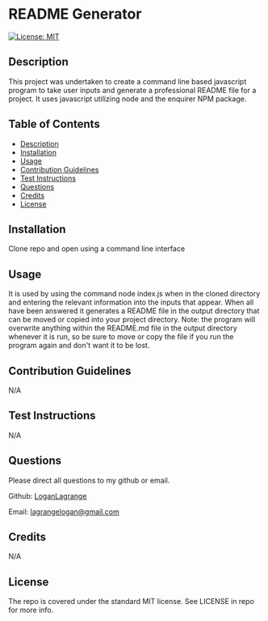 # README Generator

[![License: MIT](https://img.shields.io/badge/License-MIT-yellow.svg)](https://opensource.org/licenses/MIT)

## Description
        
This project was undertaken to create a command line based javascript program to take user inputs and generate a professional README file  for a project. It uses javascript utilizing node and the enquirer NPM package.

## Table of Contents

- [Description](#description)
- [Installation](#installation)
- [Usage](#usage)
- [Contribution Guidelines](#contribution-guidelines)
- [Test Instructions](#test-instructions)
- [Questions](#questions)
- [Credits](#credits)
- [License](#license)
        
## Installation
        
Clone repo and open using a command line interface
        
## Usage
        
It is used by using the command node index.js when in the cloned directory and entering the relevant information into the inputs that appear. When all have been answered it generates a README file in the output directory that can be moved or copied into your project directory. Note: the program will overwrite anything within the README.md file in the output directory whenever it is run, so be sure to move or copy the file if you run the program again and don't want it to be lost.

## Contribution Guidelines

N/A

## Test Instructions

N/A

## Questions

Please direct all questions to my github or email.

Github: [LoganLagrange](https://github.com/LoganLagrange)

Email: lagrangelogan@gmail.com
        
## Credits
    
N/A
        
## License
        
The repo is covered under the standard MIT license. See LICENSE in repo for more info.